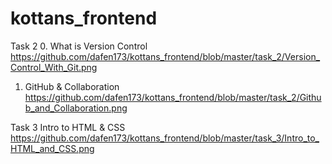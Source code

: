 # kottans_frontend

Task 2
0. What is Version Control
https://github.com/dafen173/kottans_frontend/blob/master/task_2/Version_Control_With_Git.png
1. GitHub & Collaboration
https://github.com/dafen173/kottans_frontend/blob/master/task_2/Github_and_Collaboration.png


Task 3
Intro to HTML & CSS
https://github.com/dafen173/kottans_frontend/blob/master/task_3/Intro_to_HTML_and_CSS.png




